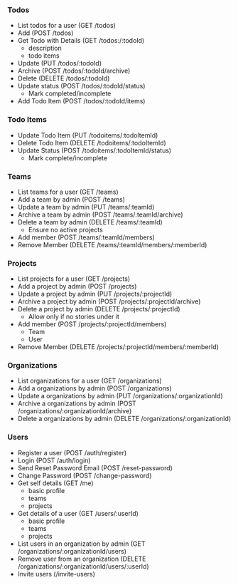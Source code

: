 

### Todos

- List todos for a user (GET /todos)
- Add (POST /todos)
- Get Todo with Details (GET /todos:/:todoId)
    - description
    - todo items
- Update (PUT /todos/:todoId)
- Archive (POST /todos/:todoId/archive)
- Delete (DELETE /todos/:todoId)
- Update status (POST /todos/:todoId/status)
    - Mark completed/incomplete
- Add Todo Item (POST /todos/:todoId/items)

### Todo Items

- Update Todo Item (PUT /todoitems/:todoItemId)
- Delete Todo Item (DELETE /todoitems/:todoItemId)
- Update Status (POST /todoitems/:todoItemId/status)
    - Mark complete/incomplete

### Teams

- List teams for a user (GET /teams)
- Add a team by admin (POST /teams)
- Update a team by admin (PUT /teams/:teamId)
- Archive a team by admin (POST /teams/:teamId/archive)
- Delete a team by admin (DELETE /teams/:teamId)
    - Ensure no active projects
- Add member (POST /teams/:teamId/members)
- Remove Member (DELETE /teams/:teamId/members/:memberId)

### Projects

- List projects for a user (GET /projects)
- Add a project by admin (POST /projects)
- Update a project by admin (PUT /projects/:projectId)
- Archive a project by admin (POST /projects/:projectId/archive)
- Delete a project by admin (DELETE /projects/:projectId)
    - Allow only if no stories under it
- Add member (POST /projects/:projectId/members)
    - Team
    - User
- Remove Member (DELETE /projects/:projectId/members/:memberId)

### Organizations

- List organizations for a user (GET /organizations)
- Add a organizations by admin (POST /organizations)
- Update a organizations by admin (PUT /organizations/:organizationId)
- Archive a organizations by admin (POST /organizations/:organizationId/archive)
- Delete a organizations by admin (DELETE /organizations/:organizationId)

### Users

- Register a user (POST /auth/register)
- Login (POST /auth/login)
- Send Reset Password Email (POST /reset-password)
- Change Password (POST /change-password)
- Get self details (GET /me)
    - basic profile
    - teams
    - projects
- Get details of a user (GET /users/:userId)
    - basic profile
    - teams
    - projects
- List users in an organization by admin (GET /organizations/:organizationId/users)
- Remove user from an organization (DELETE /organizations/:organizationId/users/:userId)
- Invite users (/invite-users)